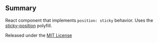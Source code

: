 ## Summary

React component that implements `position: sticky` behavior.  Uses the [sticky-position](https://github.com/jackmoore/sticky-position) polyfill.

Released under the [MIT License](http://www.opensource.org/licenses/mit-license.php)